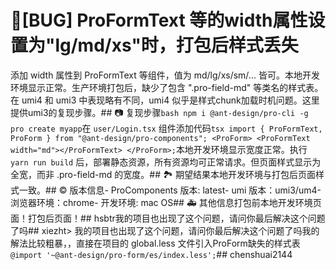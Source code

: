 # 🐛[BUG] ProFormText 等的width属性设置为"lg/md/xs"时，打包后样式丢失

添加 width 属性到 ProFormText 等组件，值为 md/lg/xs/sm/... 皆可。本地开发环境显示正常。生产环境打包后，缺少了包含 ".pro-field-md" 等类名的样式表。在 umi4 和 umi3 中表现略有不同，umi4 似乎是样式chunk加载时机问题。这里提供umi3的复现步骤。## 📷 复现步骤`bash npm i @ant-design/pro-cli -g pro create myapp`在 `user/Login.tsx` 组件添加代码`tsx import { ProFormText, ProForm } from "@ant-design/pro-components"; <ProForm> <ProFormText width="md"></ProFormText> </ProForm>;`本地开发环境显示宽度正常。执行 `yarn run build` 后，部署静态资源，所有资源均可正常请求。但页面样式显示为 全宽，而非 .pro-field-md 的宽度。## 🏞 期望结果本地开发环境与打包后页面样式一致。## © 版本信息- ProComponents 版本: latest- umi 版本：umi3/um4- 浏览器环境：chrome- 开发环境: mac OS## 🚑 其他信息打包前本地开发环境页面！[](https://user-images.githubusercontent.com/18051618/181591543-602df0c8-dee6-4830-825f-a198b93cfdc7.png)打包后页面！[](https://user-images.githubusercontent.com/18051618/181591211-341828b7-e1b8-43c3-8f6d-a71eaf1b65ca.png)## hsbtr我的项目也出现了这个问题，请问你最后解决这个问题了吗## xiezht> 我的项目也出现了这个问题，请问你最后解决这个问题了吗我的解法比较粗暴，，直接在项目的 global.less 文件引入ProForm缺失的样式表` @import '~@ant-design/pro-form/es/index.less';`## chenshuai2144
